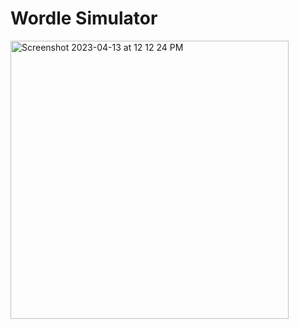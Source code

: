 # Wordle Simulator
<img width="445" alt="Screenshot 2023-04-13 at 12 12 24 PM" src="https://user-images.githubusercontent.com/64511500/231860224-47c2654a-3d8d-4d0d-96ec-bf38b5bf2258.png">
